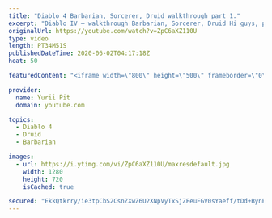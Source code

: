 ```yaml
---
title: "Diablo 4 Barbarian, Sorcerer, Druid walkthrough part 1."
excerpt: "Diablo IV – walkthrough Barbarian, Sorcerer, Druid Hi guys, please like and subscribe to my channel and press bell icon... diablo 4 werewolf , diablo 4 druid ..."
originalUrl: https://youtube.com/watch?v=ZpC6aXZ110U
type: video
length: PT34M51S
publishedDateTime: 2020-06-02T04:17:18Z
heat: 50

featuredContent: "<iframe width=\"800\" height=\"500\" frameborder=\"0\" src=\"https://www.youtube.com/embed/ZpC6aXZ110U\" allow=\"accelerometer; autoplay; encrypted-media; gyroscope; picture-in-picture\" allowfullscreen></iframe>"

provider:
  name: Yurii Pit
  domain: youtube.com

topics:
  - Diablo 4
  - Druid
  - Barbarian

images:
  - url: https://i.ytimg.com/vi/ZpC6aXZ110U/maxresdefault.jpg
    width: 1280
    height: 720
    isCached: true

secured: "EkkQtkrry/ie3tpCbS2CsnZXwZ6U2XNpVyTxSjZFeuFGV0sYaeff/tDd+BynPjeMiXMBTKfFY4LL6PScyVV/MyUKR8uwudlqQ+ansPtDQGEISRXnUyu7RC7WTQfIMmKosZ+6OTZ5KC1tGY+2lid+s9tWOcmMmjNEotjNkDl6aq34KBfmEMGHLkUg+n9oHlQ+WhjR1bZUZsR9zw6QMxhrtYrRPJlOuN4UJnmy8gpybb0eMm/fm1SK963FO0rxCUbct5+7wgr56o0SzZ5wdseK4kEeiDJuFzpWDcgtLeHSc7+zA5+GQ1Vi+awoEV6Y/lx+hO6eiLOZQ7e23CDBSPfW8uh4MZ6L5+3vQC3BcP9BP8PYfr3Lo3B/3lqZrzpqJvcTJaYub6YMbIJk1ZIDJxW+H9MNp2/FIJ5KKnoheEJ/3oU=;IKPM9tAmRjbhw3qTY+IEAA=="
---
```


